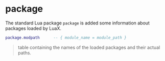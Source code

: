 # package

The standard Lua package `package` is added some information about
packages loaded by LuaX.

``` lua
package.modpath      -- { module_name = module_path }
```

> table containing the names of the loaded packages and their actual
> paths.
